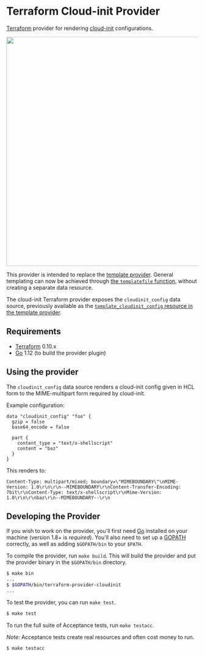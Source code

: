 Terraform Cloud-init Provider
==================

[Terraform](https://www.terraform.io) provider for rendering [cloud-init](https://cloudinit.readthedocs.io) configurations.

<img src="https://cdn.rawgit.com/hashicorp/terraform-website/master/content/source/assets/images/logo-hashicorp.svg" width="600px">

This provider is intended to replace the [template provider](https://www.terraform.io/docs/providers/template/). General templating can now be achieved through [the `templatefile` function](https://www.terraform.io/docs/configuration/functions/templatefile.html), without creating a separate data resource. 

The cloud-init Terraform provider exposes the `cloudinit_config` data source, previously available as the [`template_cloudinit_config` resource in the template provider](https://www.terraform.io/docs/providers/template/d/cloudinit_config.html).

Requirements
------------

-	[Terraform](https://www.terraform.io/downloads.html) 0.10.x
-	[Go](https://golang.org/doc/install) 1.12 (to build the provider plugin)


Using the provider
----------------------

The `cloudinit_config` data source renders a cloud-init config given in HCL form to the MIME-multipart form required by cloud-init.


Example configuration:
```
data "cloudinit_config" "foo" {
  gzip = false
  base64_encode = false

  part {
    content_type = "text/x-shellscript"
    content = "baz"
  }
}
```

This renders to:

```
Content-Type: multipart/mixed; boundary=\"MIMEBOUNDARY\"\nMIME-Version: 1.0\r\n\r\n--MIMEBOUNDARY\r\nContent-Transfer-Encoding: 7bit\r\nContent-Type: text/x-shellscript\r\nMime-Version: 1.0\r\n\r\nbaz\r\n--MIMEBOUNDARY--\r\n
```

Developing the Provider
---------------------------

If you wish to work on the provider, you'll first need [Go](http://www.golang.org) installed on your machine (version 1.8+ is *required*). You'll also need to set up a [GOPATH](http://golang.org/doc/code.html#GOPATH) correctly, as well as adding `$GOPATH/bin` to your `$PATH`.

To compile the provider, run `make build`. This will build the provider and put the provider binary in the `$GOPATH/bin` directory.

```sh
$ make bin
...
$ $GOPATH/bin/terraform-provider-cloudinit
...
```

To test the provider, you can run `make test`.

```sh
$ make test
```

To run the full suite of Acceptance tests, run `make testacc`.

*Note:* Acceptance tests create real resources and often cost money to run.

```sh
$ make testacc
```
